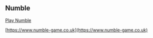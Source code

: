 ## Numble

[Play Numble](https://www.numble-game.co.uk)

[https://www.numble-game.co.uk](https://www.numble-game.co.uk)
